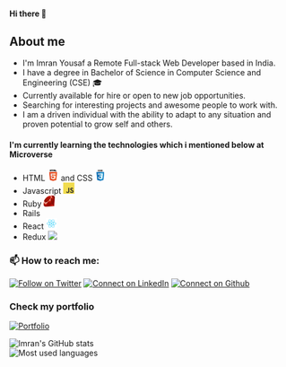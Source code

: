 
<h4>Hi there 👋</h4>

<h2>About me </h2>
<ul>
  <li>I'm Imran Yousaf a Remote Full-stack Web Developer based in India.</li>
  <li>I have a degree in Bachelor of Science in Computer Science and Engineering (CSE) 🎓</li>
  <li>Currently available for hire or open to new job opportunities.</li> 
  <li>Searching for interesting projects and awesome people to work with.</li>
  <li>I am a driven individual with the ability to adapt to any situation and proven potential to grow self and others.</li>
</ul>

<h4>I'm currently learning the technologies which i mentioned below at Microverse</h4>
<ul>
  <li> HTML <img height="20" src="https://raw.githubusercontent.com/github/explore/80688e429a7d4ef2fca1e82350fe8e3517d3494d/topics/html/html.png"> 
  and CSS <img height="20" src="https://raw.githubusercontent.com/github/explore/80688e429a7d4ef2fca1e82350fe8e3517d3494d/topics/css/css.png"></li>
  <li>Javascript <img height="20" src="https://raw.githubusercontent.com/github/explore/80688e429a7d4ef2fca1e82350fe8e3517d3494d/topics/javascript/javascript.png"> </li>
  <li> Ruby <img height="20" src="https://raw.githubusercontent.com/github/explore/80688e429a7d4ef2fca1e82350fe8e3517d3494d/topics/ruby/ruby.png"></li>
  <li> Rails </li>
  <li>React <img height="20" src="https://raw.githubusercontent.com/github/explore/80688e429a7d4ef2fca1e82350fe8e3517d3494d/topics/react/react.png"></li>
  <li>Redux <img height="20" src="https://raw.githubusercontent.com/reduxjs/redux/master/logo/logo.png"> </li>
</ul>

### :mailbox: How to reach me:
[![Follow on Twitter](https://img.shields.io/badge/--twitter?label=Twitter&logo=Twitter&style=social)](https://twitter.com/imran56444) [![Connect on LinkedIn](https://img.shields.io/badge/--linkedin?label=LinkedIn&logo=LinkedIn&style=social)](https://www.linkedin.com/in/imran-yousaf-8777297b/)
[![Connect on Github](https://img.shields.io/badge/--Github?label=Github&logo=Github&style=social)](https://github.com/imran5644)


### Check my portfolio
[![Portfolio](https://img.shields.io/badge/--Portfolio?label=Github&logo=Portfolio&style=social)](https://imran5644.github.io/portfolio/)


![Imran's GitHub stats](https://github-readme-stats.vercel.app/api?username=imran5644&show_icons=true&theme=radical)
<br>
![Most used languages](https://github-readme-stats.vercel.app/api/top-langs/?username=imran5644&layout=compact)
